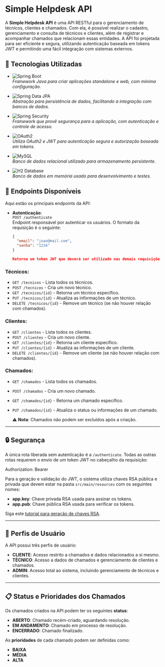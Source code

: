 # Simple Helpdesk API

A **Simple Helpdesk API** é uma API RESTful para o gerenciamento de técnicos, clientes e chamados. Com ela, é possível realizar o cadastro, gerenciamento e consulta de técnicos e clientes, além de registrar e acompanhar chamados que relacionam essas entidades. A API foi projetada para ser eficiente e segura, utilizando autenticação baseada em tokens JWT e permitindo uma fácil integração com sistemas externos.

## :rocket: Tecnologias Utilizadas

- ![Spring Boot](https://img.shields.io/badge/Spring%20Boot-3.1.0-brightgreen?style=flat-square&logo=spring)  
  *Framework Java para criar aplicações standalone e web, com mínima configuração.*

- ![Spring Data JPA](https://img.shields.io/badge/Spring%20Data%20JPA-3.1.0-brightgreen?style=flat-square&logo=hibernate)  
  *Abstração para persistência de dados, facilitando a integração com bancos de dados.*

- ![Spring Security](https://img.shields.io/badge/Spring%20Security-3.1.0-brightgreen?style=flat-square&logo=spring)  
  *Framework que provê segurança para a aplicação, com autenticação e controle de acesso.*

- ![OAuth2](https://img.shields.io/badge/OAuth2-JWT-brightgreen?style=flat-square&logo=oauth)  
  *Utiliza OAuth2 e JWT para autenticação segura e autorização baseada em tokens.*

- ![MySQL](https://img.shields.io/badge/MySQL-8.0-blue?style=flat-square&logo=mysql)  
  *Banco de dados relacional utilizado para armazenamento persistente.*

- ![H2 Database](https://img.shields.io/badge/H2%20Database-in%20Memory-blue?style=flat-square&logo=h2)  
  *Banco de dados em memória usado para desenvolvimento e testes.*

## :link: Endpoints Disponíveis

Aqui estão os principais endpoints da API:

- **Autenticação**:  
  `POST /authenticate`  
  Endpoint responsável por autenticar os usuários. O formato da requisição é o seguinte:
  
  ```json
  {
    "email": "joao@mail.com",
    "senha": "1234"
  }

  Retorna um token JWT que deverá ser utilizado nas demais requisições.

### Técnicos:
- `GET /tecnicos` - Lista todos os técnicos.
- `POST /tecnicos` - Cria um novo técnico.
- `GET /tecnicos/{id}` - Retorna um técnico específico.
- `PUT /tecnicos/{id}` - Atualiza as informações de um técnico.
- `DELETE /tecnicos/{id}` - Remove um técnico (se não houver relação com chamados).

### Clientes:
- `GET /clientes` - Lista todos os clientes.
- `POST /clientes` - Cria um novo cliente.
- `GET /clientes/{id}` - Retorna um cliente específico.
- `PUT /clientes/{id}` - Atualiza as informações de um cliente.
- `DELETE /clientes/{id}` - Remove um cliente (se não houver relação com chamados).

### Chamados:
- `GET /chamados` - Lista todos os chamados.
- `POST /chamados` - Cria um novo chamado.
- `GET /chamados/{id}` - Retorna um chamado específico.
- `PUT /chamados/{id}` - Atualiza o status ou informações de um chamado.
  
  ⚠️ **Nota**: Chamados não podem ser excluídos após a criação.

---

## :lock: Segurança

A única rota liberada sem autenticação é a `/authenticate`. Todas as outras rotas requerem o envio de um token JWT no cabeçalho da requisição:

Authorization: Bearer <token>
  
Para a geração e validação do JWT, o sistema utiliza chaves RSA pública e privada que devem estar na pasta `src/main/resources` com os seguintes nomes:

- **app.key**: Chave privada RSA usada para assinar os tokens.
- **app.pub**: Chave pública RSA usada para verificar os tokens.

Siga este [tutorial para geração de chaves RSA](https://example.com).

---

## :busts_in_silhouette: Perfis de Usuário

A API possui três perfis de usuário:

- **CLIENTE**: Acesso restrito a chamados e dados relacionados a si mesmo.
- **TÉCNICO**: Acesso a dados de chamados e gerenciamento de clientes e chamados.
- **ADMIN**: Acesso total ao sistema, incluindo gerenciamento de técnicos e clientes.

---

## :clipboard: Status e Prioridades dos Chamados

Os chamados criados na API podem ter os seguintes **status**:

- **ABERTO**: Chamado recém-criado, aguardando resolução.
- **EM ANDAMENTO**: Chamado em processo de resolução.
- **ENCERRADO**: Chamado finalizado.

As **prioridades** de cada chamado podem ser definidas como:

- **BAIXA**
- **MÉDIA**
- **ALTA**
